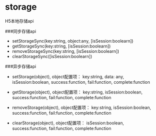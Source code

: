 # storage
H5本地存储api

###同步存储api
+ setStorageSync(key:string, object:any, [isSession:boolearn])
+ getStorageSync(key:string, [isSession:boolearn])
+ removeStorageSync(key:string, [isSession:boolearn])
+ clearStorageSync([isSession:boolearn])

###异步存储api

+ setStorage(object), object配置项：
    key:string, 
    data: any, 
    isSession:boolean, 
    success:function, 
    fail:function, 
    complete:function
    
+ getStorage(object), object配置项：
    key:string, 
    isSession:boolean, 
    success:function, 
    fail:function, 
    complete:function
    
+ removeStorage(object), object配置项：
    key:string, 
    isSession:boolean, 
    success:function, 
    fail:function, 
    complete:function

+ clearStorage(object), object配置项：
    isSession:boolean, 
    success:function, 
    fail:function, 
    complete:function
